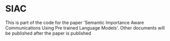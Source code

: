 # SIAC
 
This is part of the code for the paper 'Semantic Importance Aware Communications Using Pre trained Language Models'. 
Other documents will be published after the paper is published
